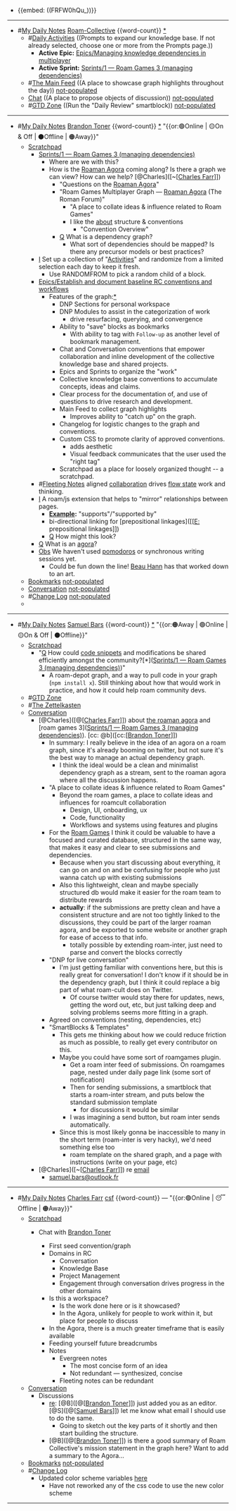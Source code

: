 - {{embed: ((FRFW0hQu_))}}
- ---
- #[My Daily Notes](<My Daily Notes.md>) [Roam-Collective](<Roam-Collective.md>) {{word-count}} [*]([rc](<rc.md>)) 
    - #[Daily Activities](<Daily Activities.md>) ((Prompts to expand our knowledge base. If not already selected, choose one or more from the Prompts page.))
        - **Active Epic:** [Epics/Managing knowledge dependencies in multiplayer](<Epics/Managing knowledge dependencies in multiplayer.md>)
        - **Active Sprint:** [Sprints/1 — Roam Games 3 (managing dependencies)](<Sprints/1 — Roam Games 3 (managing dependencies).md>)
    - #[The Main Feed](<The Main Feed.md>) ((A place to showcase graph highlights throughout the day)) [not-populated](<not-populated.md>) 
    - [Chat](<Chat.md>) ((A place to propose objects of discussion)) [not-populated](<not-populated.md>)
    - #[GTD Zone](<GTD Zone.md>) ((Run the "Daily Review" smartblock)) [not-populated](<not-populated.md>) 
- ---
- #[My Daily Notes](<My Daily Notes.md>) [Brandon Toner](<Brandon Toner.md>) {{word-count}} [*]([bnt](<bnt.md>)) "{{or:🟢Online | 🟡On & Off | ⚫️Offline | 🟠Away}}"
    - [Scratchpad](<Scratchpad.md>) 
        - [Sprints/1 — Roam Games 3 (managing dependencies)](<Sprints/1 — Roam Games 3 (managing dependencies).md>)
            - Where are we with this?
            - How is the [Roaman Agora](<Roaman Agora.md>) coming along? Is there a graph we can view? How can we help? [@Charles]([~[[Charles Farr](<~[[Charles Farr.md>)]])
                - "Questions on the [Roaman Agora](<Roaman Agora.md>)"
                - "Roam Games Multiplayer Graph — [Roaman Agora](<Roaman Agora.md>) (The Roman Forum)"
                    - "A place to collate ideas & influence related to Roam Games"
                    - I like the [about](((tJ4cJ9377))) structure & conventions
                        - "Convention Overview"
                - [Q](<Q.md>) What is a dependency graph? 
                    - What sort of dependencies should be mapped? Is there any precursor models or best practices?
        - [I](<I.md>) Set up a collection of "[Activities]([activities](<activities.md>))" and randomize from a limited selection each day to keep it fresh. 
            - Use RANDOMFROM to pick a random child of a block.
        - [Epics/Establish and document baseline RC conventions and workflows](<Epics/Establish and document baseline RC conventions and workflows.md>)
            - Features of the graph:[*]([onboarding](<onboarding.md>))
                - DNP Sections for personal workspace
                - DNP Modules to assist in the categorization of work 
                    - drive resurfacing, querying, and convergence
                - Ability to "save" blocks as bookmarks
                    - With ability to tag with `Follow-up` as another level of bookmark management.
                - Chat and Conversation conventions that empower collaboration and inline development of the collective knowledge base and shared projects.
                - Epics and Sprints to organize the "work"
                - Collective knowledge base conventions to accumulate concepts, ideas and claims.
                - Clear process for the documentation of, and use of questions to drive research and development.
                - Main Feed to collect graph highlights
                    - Improves ability to "catch up" on the graph.
                - Changelog for logistic changes to the graph and conventions.
                - Custom CSS to promote clarity of approved conventions.
                    - adds aesthetic
                    - Visual feedback communicates that the user used the "right tag"
                - Scratchpad as a place for loosely organized thought -- a scratchpad.
        - #[Fleeting Notes](<Fleeting Notes.md>) aligned [collaboration](<collaboration.md>) drives [flow state](<flow state.md>) work and thinking.
        - [I](<I.md>) A roam/js extension that helps to "mirror" relationships between pages.
            - **[Example](<Example.md>):** "supports"/"supported by"
            - bi-directional linking for [prepositional linkages]([[[E:](<[[E:.md>) prepositional linkages]])
            - [Q](<Q.md>) How might this look?
        - [Q](<Q.md>) What is an [agora](<agora.md>)?
        - [Obs](<Obs.md>) We haven't used [pomodoros](<pomodoros.md>) or synchronous writing sessions yet. 
            - Could be fun down the line! [Beau Hann](<Beau Hann.md>) has that worked down to an art. 
    - [Bookmarks](<Bookmarks.md>) [not-populated](<not-populated.md>)
    - [Conversation](<Conversation.md>) [not-populated](<not-populated.md>)
    - #[Change Log](<Change Log.md>) [not-populated](<not-populated.md>)
    - 
- ---
- #[My Daily Notes](<My Daily Notes.md>) [Samuel Bars](<Samuel Bars.md>) {{word-count}} [*]([smb](<smb.md>)) "{{or:🟠Away | 🟢Online | 🟡On & Off | ⚫️Offline}}"
    - [Scratchpad](<Scratchpad.md>)
        - "[Q](<Q.md>) How could [code snippets](<code snippets.md>) and modifications be shared efficiently amongst the community?[*]([Sprints/1 — Roam Games 3 (managing dependencies)](<Sprints/1 — Roam Games 3 (managing dependencies).md>))"
            - A roam-depot graph, and a way to pull code in your graph (`npm install x`). Still thinking about how that would work in practice, and how it could help roam community devs.
    - #[GTD Zone](<GTD Zone.md>)
    - #[The Zettelkasten](<The Zettelkasten.md>)
    - [Conversation](<Conversation.md>)
        - [@Charles]([@[[Charles Farr](<@[[Charles Farr.md>)]]) about [the roaman agora](((0aw_FbcLO))) and [roam games 3]([Sprints/1 — Roam Games 3 (managing dependencies)](<Sprints/1 — Roam Games 3 (managing dependencies).md>)). [cc: @b]([cc:[[Brandon Toner](<cc:[[Brandon Toner.md>)]])
            - In summary: I really believe in the idea of an agora on a roam graph, since it's already booming on twitter, but not sure it's the best way to manage an actual dependency graph.
                - I think the ideal would be a clean and minimalist dependency graph as a stream, sent to the roaman agora where all the discussion happens.
            - "A place to collate ideas & influence related to Roam Games"
                - Beyond the roam games, a place to collate ideas and influences for roamcult collaboration
                    - Design, UI, onboarding, ux
                    - Code, functionality
                    - Workflows and systems using features and plugins
            - For the [Roam Games](<Roam Games.md>) I think it could be valuable to have a focused and curated database, structured in the same way, that makes it easy and clear to see submissions and dependencies.
                - Because when you start discussing about everything, it can go on and on and be confusing for people who just wanna catch up with existing submissions
                - Also this lightweight, clean and maybe specially structured db would make it easier for the roam team to distribute rewards
                - **actually**: if the submissions are pretty clean and have a consistent structure and are not too tightly linked to the discussions, they could be part of the larger roaman agora, and be exported to some website or another graph for ease of access to that info.
                    - totally possible by extending roam-inter, just need to parse and convert the blocks correctly
            - "DNP for live conversation"
                - I'm just getting familiar with conventions here, but this is really great for conversation! I don't know if it should be in the dependency graph, but I think it could replace a big part of what roam-cult does on Twitter.
                    - Of course twitter would stay there for updates, news, getting the word out, etc, but just talking deep and solving problems seems more fitting in a graph.
            - Agreed on conventions (nesting, dependencies, etc)
            - "SmartBlocks & Templates"
                - This gets me thinking about how we could reduce friction as much as possible, to really get every contributor on this.
                - Maybe you could have some sort of roamgames plugin.
                    - Get a roam inter feed of submissions. On roamgames page, nested under daily page link (some sort of notification)
                    - Then for sending submissions, a smartblock that starts a roam-inter stream, and puts below the standard submission template
                        - for discussions it would be similar
                    - I was imagining a send button, but roam inter sends automatically.
                - Since this is most likely gonna be inaccessible to many in the short term (roam-inter is very hacky), we'd need something else too
                    - roam template on the shared graph, and a page with instructions (write on your page, etc)
        - [@Charles]([~[[Charles Farr](<~[[Charles Farr.md>)]]) re [email](((EGJodIb92)))
            - samuel.bars@outlook.fr
- ---
- #[My Daily Notes](<My Daily Notes.md>) [Charles Farr](<Charles Farr.md>) [csf](<csf.md>) {{word-count}} — "{{or:🟢Online | 😴 Offline | 🟠Away}}"
    - [Scratchpad](<Scratchpad.md>)
        - Chat with [Brandon Toner](<Brandon Toner.md>)

            - First seed convention/graph
            - Domains in RC
                - Conversation
                - Knowledge Base
                - Project Management
                - Engagement through conversation drives progress in the other domains
            - Is this a workspace?
                - Is the work done here or is it showcased?
                - In the Agora, unlikely for people to work within it, but place for people to discuss
            - In the Agora, there is a much greater timeframe that is easily available
            - Feeding yourself future breadcrumbs
            - Notes
                - Evergreen notes
                    - The most concise form of an idea
                    - Not redundant — synthesized, concise
                - Fleeting notes can be redundant 
    - [Conversation](<Conversation.md>)
        - Discussions
            - [re](((A5lIDpmnY))): [@B]([@[[Brandon Toner](<@[[Brandon Toner.md>)]]) just added you as an editor. [@S]([@[[Samuel Bars](<@[[Samuel Bars.md>)]]) let me know what email I should use to do the same.
                - Going to sketch out the key parts of it shortly and then start building the structure.
            - [@B]([@[[Brandon Toner](<@[[Brandon Toner.md>)]]) is there a good summary of Roam Collective's mission statement in the graph here? Want to add a summary to the Agora...
    - [Bookmarks](<Bookmarks.md>) [not-populated](<not-populated.md>)
    - #[Change Log](<Change Log.md>)
        - Updated color scheme variables [here](((2qUvADEmE)))
            - Have not reworked any of the css code to use the new color scheme
- ---
